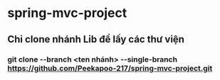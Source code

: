 # spring-mvc-project

## Chỉ clone nhánh Lib để lấy các thư viện

### git clone --branch <ten nhánh> --single-branch https://github.com/Peekapoo-217/spring-mvc-project.git

